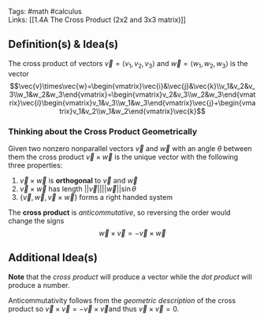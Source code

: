 Tags: #math #calculus  
Links: [[1.4A The Cross Product (2x2 and 3x3 matrix)]]
## Definition(s) & Idea(s)
The cross product of vectors $\vec{v}=\langle v_1,v_2,v_3\rangle$ and $\vec{w}=\langle w_1,w_2,w_3\rangle$ is the vector$$\vec{v}\times\vec{w}=\begin{vmatrix}\vec{i}&\vec{j}&\vec{k}\\v_1&v_2&v_3\\w_1&w_2&w_3\end{vmatrix}=\begin{vmatrix}v_2&v_3\\w_2&w_3\end{vmatrix}\vec{i}\begin{vmatrix}v_1&v_3\\w_1&w_3\end{vmatrix}\vec{j}+\begin{vmatrix}v_1&v_2\\w_1&w_2\end{vmatrix}\vec{k}$$
### Thinking about the Cross Product Geometrically
Given two nonzero nonparallel vectors $\vec{v}$ and $\vec{w}$ with an angle $\theta$ between them the cross product $\vec{v}\times\vec{w}$ is the unique vector with the following three properties:
1. $\vec{v}\times\vec{w}$ is **orthogonal** to $\vec{v}$ and $\vec{w}$
2. $\vec{v}\times\vec{w}$ has length $||\vec{v}||||\vec{w}||\sin{\theta}$
3. $\{\vec{v},\vec{w},\vec{v}\times\vec{w}\}$ forms a right handed system

The **cross product** is  *anticommutative*, so reversing the order would change the signs$$\vec{w}\times\vec{v}=-\vec{v}\times\vec{w}$$
## Additional Idea(s)
**Note** that the *cross product* will produce a vector while the *dot product* will produce a number.
 
Anticommutativity follows from the *geometric description* of the cross product so $\vec{v}\times\vec{v} =-\vec{v}\times\vec{v}$and thus $\vec{v}\times\vec{v}=0$.
